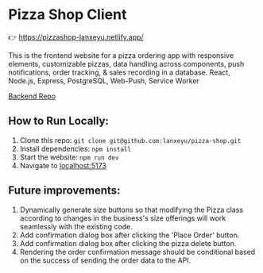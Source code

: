 # Pizza Shop Client

👉 https://pizzashop-lanxeyu.netlify.app/

This is the frontend website for a pizza ordering app with responsive elements, customizable pizzas, data handling across components, push notifications, order tracking, & sales recording in a database. React, Node.js, Express, PostgreSQL, Web-Push, Service Worker

[Backend Repo](https://github.com/lanxeyu/pizza-shop-server)

## How to Run Locally:
1. Clone this repo: `git clone git@github.com:lanxeyu/pizza-shop.git`
2. Install dependencies: `npm install`
3. Start the website: `npm run dev`
4. Navigate to [localhost:5173](http://localhost:5173/)

## Future improvements:
1. Dynamically generate size buttons so that modifying the Pizza class according to changes in the business's size offerings will work seamlessly with the existing code.
2. Add confirmation dialog box after clicking the 'Place Order' button.
3. Add confirmation dialog box after clicking the pizza delete button.
4. Rendering the order confirmation message should be conditional based on the success of sending the order data to the API.